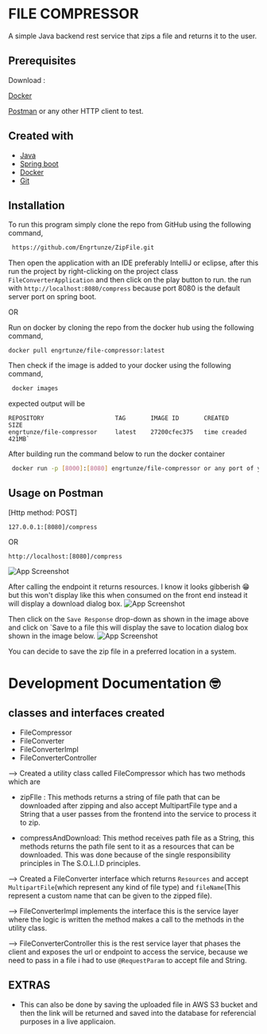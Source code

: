 # FILE COMPRESSOR

A simple Java backend rest service that zips a file and returns it to the user.
## Prerequisites
Download :

[Docker](https://www.docker.com/)

[Postman](https://www.postman.com/) or any other HTTP client to test.


## Created with

- [Java](https://www.java.com/en/)
- [Spring boot](https://spring.io/)
- [Docker](https://www.docker.com/)
- [Git](https://github.com/)

## Installation

To run this program simply clone the repo from GitHub using the following command,

```bash
 https://github.com/Engrtunze/ZipFile.git
```

Then open the application with an IDE preferably IntelliJ or eclipse, after this run the project by right-clicking on the project class `FileConverterApplication` and then click on the play button to run.
the run with `http://localhost:8080/compress` because port 8080 is the default server port on spring boot.

OR

Run on docker by cloning the repo from the docker hub using the following command,

```
docker pull engrtunze/file-compressor:latest
```

Then check if the image is added to your docker using the following command,

```bash
 docker images
```
expected output will be
```
REPOSITORY                    TAG       IMAGE ID       CREATED       SIZE
engrtunze/file-compressor     latest    27200cfec375   time creaded    421MB`
```
After building run the command below to run the docker container
```bash
 docker run -p [8000]:[8080] engrtunze/file-compressor or any port of your choice this will what will determine what will be used to access or test the project on postman `http://localhost:[8000]/compress`
```
## Usage on Postman
[Http method: POST]
```
127.0.0.1:[8080]/compress
```
OR

```
http://localhost:[8080]/compress
```
![App Screenshot](https://i.postimg.cc/vTFfmwsG/Screenshot-2022-12-15-at-1-13-57-AM.png)

After calling the endpoint it returns resources. I know it looks gibberish 😁 but this won't display like this when consumed on the front end instead it will display a download dialog box.
![App Screenshot](https://i.postimg.cc/pd0txPKn/Screenshot-2022-12-15-at-1-14-54-AM.png)

Then click on the `Save Response` drop-down as shown in the image above and click on `Save to a file this will display the save to location dialog box shown in the image below.
![App Screenshot](https://i.postimg.cc/9Fc1PZ6C/Screenshot-2022-12-15-at-1-15-12-AM.png)

You can decide to save the zip file in a preferred location in a system.

# Development Documentation 🤓
## classes and interfaces created
- FileCompressor
- FileConverter
- FileConverterImpl
- FileConverterController

--> Created a utility class called FileCompressor which has two methods which are
- zipFIle : This methods returns a string of file path that can be downloaded after zipping and also accept MultipartFile type
  and a String that a user passes from the frontend into the service to process it to zip.

- compressAndDownload: This method receives path file as a String, this methods returns the path file sent to it as a resources that can be downloaded.
  This was done because of the single responsibility principles in The S.O.L.I.D principles.

--> Created a FileConverter interface which returns `Resources` and accept `MultipartFile`(which represent any kind of file type)
  and `fileName`(This represent a custom name that can be given to the zipped file).

--> FileConverterImpl implements the interface this is the service layer where the logic is written the method makes a call to the methods in the utility class.

--> FileConverterController this is the rest service layer that phases the client and exposes the url or endpoint to access the service,
because we need to pass in a file i had to use `@RequestParam` to accept file and String.

## EXTRAS

- This can also be done by saving the uploaded file in AWS S3 bucket and then the link will be returned and saved into the database for referencial purposes in a live applicaion.

